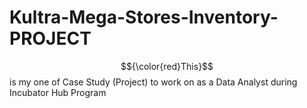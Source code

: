 # Kultra-Mega-Stores-Inventory-PROJECT
$${\color{red}This}$$ is my one of Case Study (Project) to work on as a Data Analyst during Incubator Hub Program
